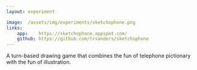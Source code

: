 ```yaml
---
layout: experiment

image:  /assets/img/experiments/sketchophone.png
links:
    app:    https://sketchophone.appspot.com/
    github: https://github.com/trsanders/sketchophone
---
```


A turn-based drawing game that combines the fun of telephone pictionary with the fun
of illustration.